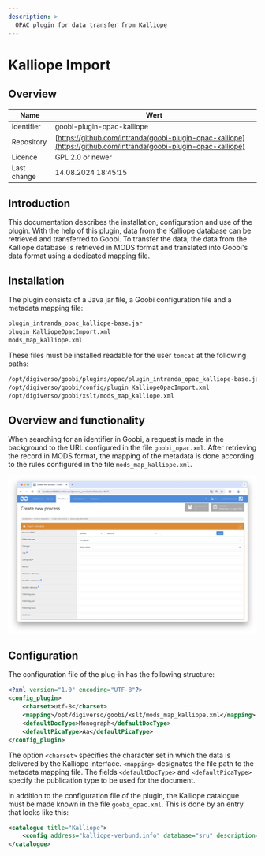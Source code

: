 ```yaml
---
description: >-
  OPAC plugin for data transfer from Kalliope
---
```


# Kalliope Import

## Overview

Name                     | Wert
-------------------------|-----------
Identifier               | goobi-plugin-opac-kalliope
Repository               | [https://github.com/intranda/goobi-plugin-opac-kalliope](https://github.com/intranda/goobi-plugin-opac-kalliope)
Licence              | GPL 2.0 or newer 
Last change    | 14.08.2024 18:45:15


## Introduction
This documentation describes the installation, configuration and use of the plugin. With the help of this plugin, data from the Kalliope database can be retrieved and transferred to Goobi. To transfer the data, the data from the Kalliope database is retrieved in MODS format and translated into Goobi's data format using a dedicated mapping file.


## Installation
The plugin consists of a Java jar file, a Goobi configuration file and a metadata mapping file:

```bash
plugin_intranda_opac_kalliope-base.jar
plugin_KalliopeOpacImport.xml
mods_map_kalliope.xml
```

These files must be installed readable for the user `tomcat` at the following paths:

```bash
/opt/digiverso/goobi/plugins/opac/plugin_intranda_opac_kalliope-base.jar
/opt/digiverso/goobi/config/plugin_KalliopeOpacImport.xml
/opt/digiverso/goobi/xslt/mods_map_kalliope.xml
```


## Overview and functionality
When searching for an identifier in Goobi, a request is made in the background to the URL configured in the file `goobi_opac.xml`.
After retrieving the record in MODS format, the mapping of the metadata is done according to the rules configured in the file `mods_map_kalliope.xml`.

![Selection of the plugin](images/goobi-plugin-opac-kalliope_screen1_en.png)

## Configuration
The configuration file of the plug-in has the following structure:

```xml
<?xml version="1.0" encoding="UTF-8"?>
<config_plugin>
    <charset>utf-8</charset>
    <mapping>/opt/digiverso/goobi/xslt/mods_map_kalliope.xml</mapping>
    <defaultDocType>Monograph</defaultDocType>
    <defaultPicaType>Aa</defaultPicaType>
</config_plugin>
```

The option `<charset>` specifies the character set in which the data is delivered by the Kalliope interface. `<mapping>` designates the file path to the metadata mapping file. The fields `<defaultDocType>` and `<defaultPicaType>` specify the publication type to be used for the document.

In addition to the configuration file of the plugin, the Kalliope catalogue must be made known in the file `goobi_opac.xml`. This is done by an entry that looks like this:

```xml
<catalogue title="Kalliope">
    <config address="kalliope-verbund.info" database="sru" description="SRU-Schnittstelle des Kalliope Verbundes" port="80" opacType="Kalliope-SRU"/>
</catalogue>
```